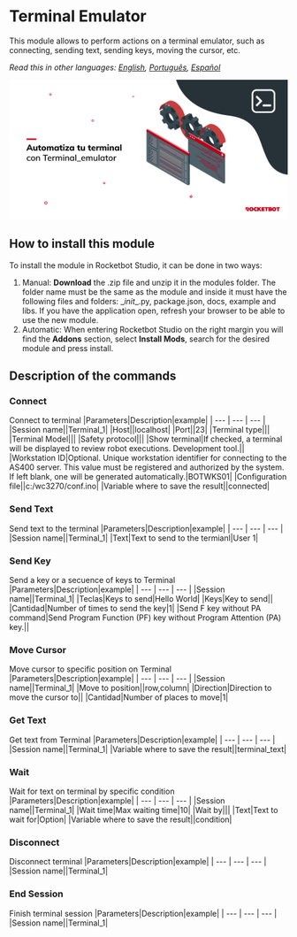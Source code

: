 



# Terminal Emulator
  
This module allows to perform actions on a terminal emulator, such as connecting, sending text, sending keys, moving the cursor, etc.  

*Read this in other languages: [English](Manual_Terminal_emulator.md), [Português](Manual_Terminal_emulator.pr.md), [Español](Manual_Terminal_emulator.es.md)*
  
![banner](imgs/Banner_Terminal_emulator.png)
## How to install this module
  
To install the module in Rocketbot Studio, it can be done in two ways:
1. Manual: __Download__ the .zip file and unzip it in the modules folder. The folder name must be the same as the module and inside it must have the following files and folders: \__init__.py, package.json, docs, example and libs. If you have the application open, refresh your browser to be able to use the new module.
2. Automatic: When entering Rocketbot Studio on the right margin you will find the **Addons** section, select **Install Mods**, search for the desired module and press install.  


## Description of the commands

### Connect
  
Connect to terminal
|Parameters|Description|example|
| --- | --- | --- |
|Session name||Terminal_1|
|Host||localhost|
|Port||23|
|Terminal type|||
|Terminal Model|||
|Safety protocol|||
|Show terminal|If checked, a terminal will be displayed to review robot executions. Development tool.||
|Workstation ID|Optional. Unique workstation identifier for connecting to the AS400 server. This value must be registered and authorized by the system. If left blank, one will be generated automatically.|BOTWKS01|
|Configuration file||c:/wc3270/conf.ino|
|Variable where to save the result||connected|

### Send Text
  
Send text to the terminal
|Parameters|Description|example|
| --- | --- | --- |
|Session name||Terminal_1|
|Text|Text to send to the termianl|User 1|

### Send Key
  
Send a key or a secuence of keys to Terminal
|Parameters|Description|example|
| --- | --- | --- |
|Session name||Terminal_1|
|Teclas|Keys to send|Hello World|
|Keys|Key to send||
|Cantidad|Number of times to send the key|1|
|Send F key without PA command|Send Program Function (PF) key without Program Attention (PA) key.||

### Move Cursor
  
Move cursor to specific position on Terminal
|Parameters|Description|example|
| --- | --- | --- |
|Session name||Terminal_1|
|Move to position||row,column|
|Direction|Direction to move the cursor to||
|Cantidad|Number of places to move|1|

### Get Text
  
Get text from Terminal
|Parameters|Description|example|
| --- | --- | --- |
|Session name||Terminal_1|
|Variable where to save the result||terminal_text|

### Wait
  
Wait for text on terminal by specific condition
|Parameters|Description|example|
| --- | --- | --- |
|Session name||Terminal_1|
|Wait time|Max waiting time|10|
|Wait by|||
|Text|Text to wait for|Option|
|Variable where to save the result||condition|

### Disconnect
  
Disconnect terminal
|Parameters|Description|example|
| --- | --- | --- |
|Session name||Terminal_1|

### End Session
  
Finish terminal session
|Parameters|Description|example|
| --- | --- | --- |
|Session name||Terminal_1|
